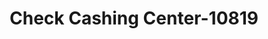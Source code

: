 ---
f_zip-code: 82601
f_state-code: WY
title: Check Cashing Center-10819
f_phone: 307-266-4105
f_city-only: Casper
f_address: 510 N Center Street Casper
f_location-unique-id: '10819'
slug: check-cashing-center-10819
updated-on: '2024-05-30T13:46:58.046Z'
created-on: '2024-05-30T13:36:59.803Z'
published-on: '2024-05-30T13:54:32.469Z'
f_city-state: cms/city/casper-wy.md
f_company: cms/company/check-cashing-center.md
f_state: cms/state/wyoming.md
layout: '[payday-loan].html'
tags: payday-loan
---